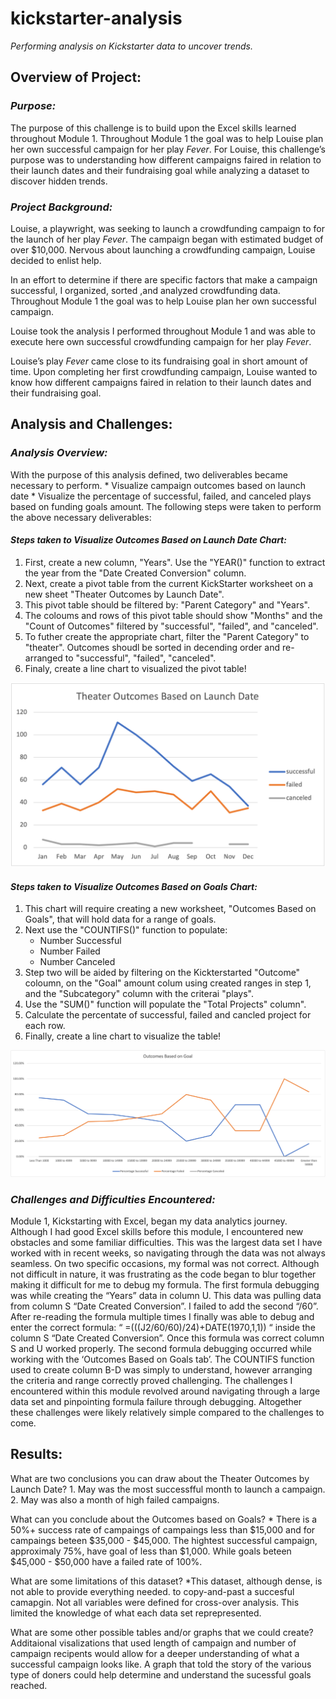 # **kickstarter-analysis**
*Performing analysis on Kickstarter data to uncover trends.*


## Overview of Project:

### *Purpose:*
The purpose of this challenge is to build upon the Excel skills learned throughout Module 1. Throughout Module 1 the goal was to help Louise plan her own successful campaign for her play *Fever*. For Louise, this challenge’s purpose was to understanding how different campaigns faired in relation to their launch dates and their fundraising goal while analyzing a dataset to discover hidden trends.

### *Project Background:*
Louise, a playwright, was seeking to launch a crowdfunding campaign to for the launch of her play *Fever*. The campaign began  with estimated budget of over $10,000. Nervous about launching a crowdfunding campaign, Louise decided to enlist help.

In an effort to determine if there are specific factors that make a campaign successful, I organized, sorted ,and analyzed crowdfunding data. Throughout Module 1 the goal was to help Louise plan her own successful campaign. 

Louise took the analysis I performed throughout Module 1 and was able to execute here own successful crowdfunding campaign for her play *Fever*.

Louise’s play *Fever* came close to its fundraising goal in short amount of time. 
Upon completing her first crowdfunding campaign, Louise wanted to know how different campaigns faired in relation to their launch dates and their fundraising goal.
 

## Analysis and Challenges:

### *Analysis Overview:*
With the purpose of this analysis defined, two deliverables became necessary to perform. 
	* Visualize campaign outcomes based on launch date
	* Visualize the percentage of successful, failed, and canceled plays based on funding goals amount.
The following steps were taken to perform the above necessary deliverables:

#### *Steps taken to Visualize Outcomes Based on Launch Date Chart:*

1. First, create a new column, "Years". Use the "YEAR()" function to extract the year from the "Date Created Conversion" column.
2. Next, create a pivot table from the current KickStarter worksheet on a new sheet "Theater Outcomes by Launch Date". 
3. This pivot table should be filtered by: "Parent Category" and "Years". 
4. The coloums and rows of this pivot table should show "Months" and the "Count of Outcomes" filtered by "successful", "failed", and "canceled".
5. To futher create the appropriate chart, filter the "Parent Category" to "theater". Outcomes shoudl be sorted in decending order and re-arranged to "successful", "failed", "canceled". 
6. Finaly, create a line chart to visualized the pivot table!  
			
![Outcomes_based_on_launchdate_linechart](Theater_Outcomes_vs_Launch.png)


#### *Steps taken to Visualize Outcomes Based on Goals Chart:*

1. This chart will require creating a new worksheet, "Outcomes Based on Goals", that will hold data for a range of goals. 
2. Next use the "COUNTIFS()" function to populate:
	* Number Successful
	* Number Failed
	* Number Canceled
3. Step two will be aided by filtering on the Kickterstarted "Outcome" coloumn, on the "Goal" amount colum using created ranges in step 1, and the "Subcategory" column with the criterai "plays".
4. Use the "SUM()" function will populate the "Total Projects" column". 
5. Calculate the percentate of successful, failed and cancled project for each row.
6. Finally, create a line chart to visualize the table!

![Outcomes_based_on_Goals_linechart](Outcomes_vs_Goals.png)



### *Challenges and Difficulties Encountered:*
Module 1, Kickstarting with Excel, began my data analytics journey. Although I had good Excel skills before this module, I encountered new obstacles and some familiar difficulties. This was the largest data set I have worked with in recent weeks, so navigating through the data was not always seamless. On two specific occasions, my formal was not correct. Although not difficult in nature, it was frustrating as the code began to blur together making it difficult for me to debug my formula. The first formula debugging was while creating the “Years” data in column U. This data was pulling data from column S “Date Created Conversion”. I failed to add the second “/60”. After re-reading the formula multiple times I finally was able to debug and enter the correct formula: “ =(((J2/60/60)/24)+DATE(1970,1,1)) “ inside the column S “Date Created Conversion”. Once this formula was correct column S and U worked properly. The second formula debugging occurred while working with the ‘Outcomes Based on Goals tab’. The COUNTIFS function used to create column B-D was simply to understand, however arranging the criteria and range correctly proved challenging. The challenges I encountered within this module revolved around navigating through a large data set and pinpointing formula failure through debugging. Altogether these challenges were likely relatively simple compared to the challenges to come.


## Results:

What are two conclusions you can draw about the Theater Outcomes by Launch Date?
	1. May was the most successfful month to launch a campaign.
	2. May was also a month of high failed campaigns.  

What can you conclude about the Outcomes based on Goals?
	* There is a 50%+ success rate of campaings of campaings less than $15,000 and for campaings beteen $35,000 - $45,000. The hightest successful campaign, approximaly 75%, have goal of less than $1,000. While goals beteen $45,000 - $50,000 have a failed rate of 100%. 

What are some limitations of this dataset?
	*This dataset, although dense, is not able to provide everything needed. to copy-and-past a succesful camapgin. Not all variables were defined for cross-over analysis. This limited the knowledge of what each data set reprepresented. 

What are some other possible tables and/or graphs that we could create?
	Additaional visalizations that used length of campaign and number of campaign recipents would  allow for a deeper understanding of what a successful campaign looks like. A graph that told the story of the various type of doners could help determine and understand the sucessful goals reached. 
